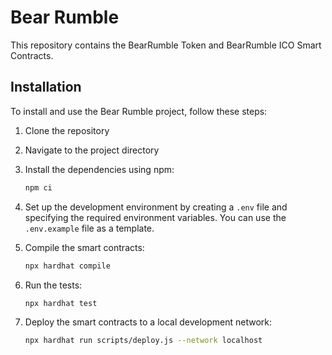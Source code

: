 # Bear Rumble 

This repository contains the BearRumble Token and BearRumble ICO Smart Contracts.

## Installation

To install and use the Bear Rumble project, follow these steps:

1. Clone the repository

2. Navigate to the project directory

3. Install the dependencies using npm:

    ```bash
    npm ci
    ```

4. Set up the development environment by creating a `.env` file and specifying the required environment variables. You can use the `.env.example` file as a template.

5. Compile the smart contracts:

    ```bash
    npx hardhat compile
    ```

6. Run the tests:

    ```bash
    npx hardhat test
    ```

7. Deploy the smart contracts to a local development network:

    ```bash
    npx hardhat run scripts/deploy.js --network localhost
    ```
